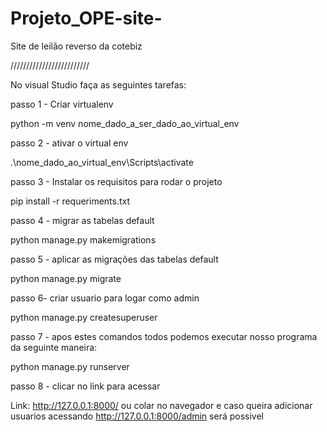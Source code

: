 # Projeto_OPE-site-
Site de leilão reverso da cotebiz

/////////////////////////

No visual Studio faça as seguintes tarefas:

passo 1 - Criar virtualenv

python -m venv nome_dado_a_ser_dado_ao_virtual_env

passo 2 - ativar o virtual env

.\nome_dado_ao_virtual_env\Scripts\activate

passo 3 - Instalar os requisitos para rodar o projeto 

pip install -r requeriments.txt

passo 4 - migrar as tabelas default

python manage.py makemigrations

passo 5 - aplicar as migrações das tabelas default

python manage.py migrate

passo 6- criar usuario para logar como admin

python manage.py createsuperuser

passo 7 - apos estes comandos todos podemos executar nosso programa da seguinte maneira:

python manage.py runserver

passo 8 - clicar no link para acessar

Link: http://127.0.0.1:8000/ ou colar no navegador e caso queira adicionar usuarios acessando http://127.0.0.1:8000/admin será possivel
